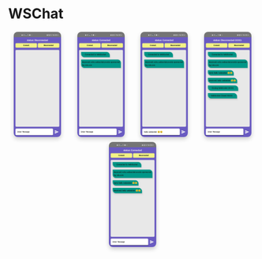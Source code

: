 <H1>WSChat</H1>
<div style="display: flex; flex-wrap: wrap; justify-content: space-around; align-items: center; gap: 10px; margin-top: 20px; margin-bottom: 20px;">
    <img src="https://raw.githubusercontent.com/DeepakGuleria768/WebSocketsInAndroid/master/ImageAssets/imageOne.jpg" alt="App screenshot 1: Description of what this image shows" style="width: 19%; border-radius: 8px; box-shadow: 0 4px 8px rgba(0,0,0,0.2);" />
    <img src="https://raw.githubusercontent.com/DeepakGuleria768/WebSocketsInAndroid/master/ImageAssets/image3.jpg" alt="App screenshot 2: Description of what this image shows" style="width: 19%; border-radius: 8px; box-shadow: 0 4px 8px rgba(0,0,0,0.2);" />
    <img src="https://raw.githubusercontent.com/DeepakGuleria768/WebSocketsInAndroid/master/ImageAssets/image2.jpg" alt="App screenshot 3: Description of what this image shows" style="width: 19%; border-radius: 8px; box-shadow: 0 4px 8px rgba(0,0,0,0.2);" />
    <img src="https://raw.githubusercontent.com/DeepakGuleria768/WebSocketsInAndroid/master/ImageAssets/image5.jpg" alt="App screenshot 4: Description of what this image shows" style="width: 19%; border-radius: 8px; box-shadow: 0 4px 8px rgba(0,0,0,0.2);" />
    <img src="https://raw.githubusercontent.com/DeepakGuleria768/WebSocketsInAndroid/master/ImageAssets/image4.jpg" alt="App screenshot 5: Description of what this image shows" style="width: 19%; border-radius: 8px; box-shadow: 0 4px 8px rgba(0,0,0,0.2);" />
</div>


